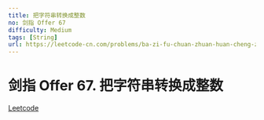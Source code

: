 ```yaml
---
title: 把字符串转换成整数
no: 剑指 Offer 67
difficulty: Medium
tags: [String]
url: https://leetcode-cn.com/problems/ba-zi-fu-chuan-zhuan-huan-cheng-zheng-shu-lcof/
---
```


# 剑指 Offer 67. 把字符串转换成整数

[Leetcode](https://leetcode-cn.com/problems/ba-zi-fu-chuan-zhuan-huan-cheng-zheng-shu-lcof/)

